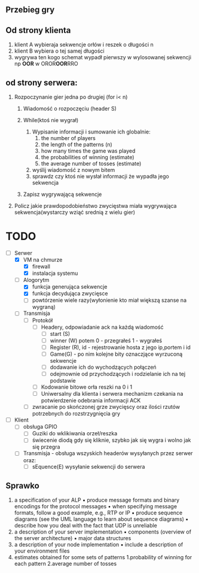 

## Przebieg gry

## Od strony klienta

1. klient A  wybieraja sekwencje orłów i reszek o długości n
2. klient B wybiera o tej samej długości
3. wygrywa ten kogo schemat wypadł pierwszy w wylosowanej sekwencji np **OOR** w OROR**OOR**RRO

## od strony serwera:

1. Rozpoczynanie gier jedna po drugiej (for i< n)

   1. Wiadomość o rozpoczęciu (header S)

   1. While(ktoś nie wygrał)
      1. Wypisanie informacji i sumowanie ich globalnie:
         1. the number of players
         2. the length of the patterns (n)
         3. how many times the game was played
         4. the probabilities of winning (estimate)
         5. the average number of tosses (estimate)
      2. wyślij wiadomość z nowym bitem
      3. sprawdz czy ktoś nie wysłał informacji że wypadła jego sekwencja

   3. Zapisz wygrywającą sekwencje

3. Policz jakie prawdopodobieństwo zwycięstwa miała wygrywająca sekwencja(wystarczy wziąć  srednią z wielu gier)





# TODO

- [ ] Serwer
  - [x] VM na chmurze
    - [x] firewall
    - [x] instalacja systemu
  - [ ] Alogorytm
    - [x] funkcja generująca sekwencje
    - [x] funkcja decydująca zwycięsce
    - [ ] powtórzenie wiele razy(wyłonienie kto miał większą szanse na wygraną)
  - [ ] Transmisja
    - [ ] Protokół
      - [ ] Headery, odpowiadanie ack na każdą wiadomość
        - [ ] start (S)
        - [ ] winner (W)  potem 0 - przegrałeś 1 - wygrałeś
        - [ ] Register (R), id - rejestrowanie hosta z jego ip,portem i id
        - [ ] Game(G) - po nim kolejne bity oznaczjące wyrzuconą sekwencje
        - [ ] dodawanie ich do wychodzących połączeń
        - [ ] odejmownie od przychodzących i rodzielanie ich na tej podstawie
      - [ ] Kodowanie bitowe orła reszki na 0 i 1
      - [ ] Uniwersalny dla klienta i serwera mechanizm czekania na potwierdzenie odebrania informacji ACK
    - [ ] zwracanie po skończonej grze zwycięscy oraz ilości rzutów potrzebnych do rozstrzygnięcia gry
- [ ] Klient
  - [ ] obsługa GPIO
    - [ ] Guziki do wklikiwania orzeł/reszka
    - [ ] świecenie diodą gdy się kliknie, szybko jak się wygra i wolno jak się przegra
  - [ ] Transmisja - obsługa wszyskich headerów wysyłanych przez serwer oraz:
    - [ ] sEquence(E) wysyłanie sekwencji do serwera

## Sprawko

1. a specification of your ALP
▪ produce message formats and binary encodings for the protocol messages
• when specifying message formats, follow a good example, e.g., RTP or IP
▪ produce sequence diagrams (see the UML language to learn about sequence diagrams)
▪ describe how you deal with the fact that UDP is unreliable
2. a description of your server implementation
▪ components (overview of the server architecture)
▪ major data structures
3. a description of your node implementation
▪ include a description of your environment files
4. estimates obtained for some sets of patterns
1.probability of winning for each pattern
2.average number of tosses
